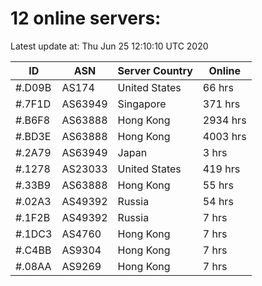 # 12 online servers:

Latest update at: Thu Jun 25 12:10:10 UTC 2020

| ID | ASN | Server Country | Online |
| -- | --- | -------------- | ------ |
| #.D09B | AS174 | United States | 66 hrs |
| #.7F1D | AS63949 | Singapore | 371 hrs |
| #.B6F8 | AS63888 | Hong Kong | 2934 hrs |
| #.BD3E | AS63888 | Hong Kong | 4003 hrs |
| #.2A79 | AS63949 | Japan | 3 hrs |
| #.1278 | AS23033 | United States | 419 hrs |
| #.33B9 | AS63888 | Hong Kong | 55 hrs |
| #.02A3 | AS49392 | Russia | 54 hrs |
| #.1F2B | AS49392 | Russia | 7 hrs |
| #.1DC3 | AS4760 | Hong Kong | 7 hrs |
| #.C4BB | AS9304 | Hong Kong | 7 hrs |
| #.08AA | AS9269 | Hong Kong | 7 hrs |

